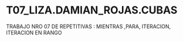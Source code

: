 # T07_LIZA.DAMIAN_ROJAS.CUBAS
TRABAJO NRO 07 DE REPETITIVAS : MIENTRAS ,PARA, ITERACION, ITERACION EN RANGO
